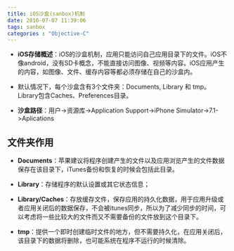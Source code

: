 ```yaml
---
title: iOS沙盒(sanbox)机制
date: 2016-07-07 11:39:06
tags: sanbox
categories : "Objective-C"
---
```


* __iOS存储概述__：iOS的沙盒机制，应用只能访问自己应用目录下的文件。iOS不像android，没有SD卡概念，不能直接访问图像、视频等内容。iOS应用产生的内容，如图像、文件、缓存内容等都必须存储在自己的沙盒内。
* 默认情况下，每个沙盒含有3个文件夹：Documents, Library 和 tmp。Library包含Caches、Preferences目录。

* __沙盒路径__：用户->资源库->Application Support->iPhone Simulator->7.1->Aplications

## 文件夹作用

* __Documents__：苹果建议将程序创建产生的文件以及应用浏览产生的文件数据保存在该目录下，iTunes备份和恢复的时候会包括此目录。

* __Library__：存储程序的默认设置或其它状态信息；

* __Library/Caches__：存放缓存文件，保存应用的持久化数据，用于应用升级或者应用关闭后的数据保存，不会被itunes同步，所以为了减少同步的时间，可以考虑将一些比较大的文件而又不需要备份的文件放到这个目录下。

* __tmp__：提供一个即时创建临时文件的地方，但不需要持久化，在应用关闭后，该目录下的数据将删除，也可能系统在程序不运行的时候清除。
